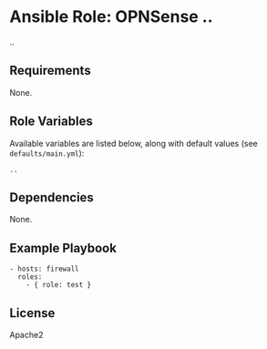 # Ansible Role: OPNSense ..

..

## Requirements

None.

## Role Variables

Available variables are listed below, along with default values (see `defaults/main.yml`):

    ..



## Dependencies

None.

## Example Playbook

    - hosts: firewall
      roles:
        - { role: test }

## License

Apache2
